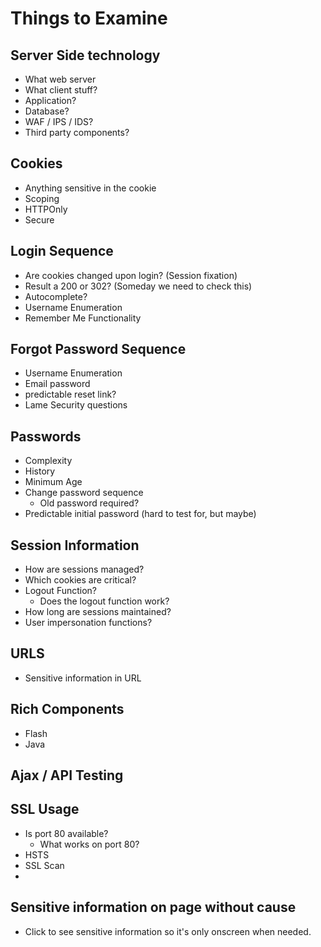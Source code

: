 <!-- TITLE: Webappchecklist -->
<!-- SUBTITLE: A quick summary of Webappchecklist -->

# Things to Examine

## Server Side technology
* What web server
* What client stuff?
* Application?
* Database?
* WAF / IPS / IDS?
* Third party components?

## Cookies
* Anything sensitive in the cookie
* Scoping
* HTTPOnly
* Secure

## Login Sequence
* Are cookies changed upon login?  (Session fixation)
* Result a 200 or 302?  (Someday we need to check this)
* Autocomplete?
* Username Enumeration
* Remember Me Functionality

## Forgot Password Sequence
* Username Enumeration
* Email password
* predictable reset link?
* Lame Security questions

## Passwords
* Complexity
* History
* Minimum Age
* Change password sequence
	* Old password required?
* Predictable initial password (hard to test for, but maybe)

## Session Information
* How are sessions managed?
* Which cookies are critical?
* Logout Function?
	* Does the logout function work?
* How long are sessions maintained?
* User impersonation functions?

## URLS
* Sensitive information in URL


## Rich Components
* Flash
* Java

## Ajax / API Testing

## SSL Usage
* Is port 80 available?
	* What works on port 80?
* HSTS
* SSL Scan
* 

## Sensitive information on page without cause
* Click to see sensitive information so it's only onscreen when needed.
